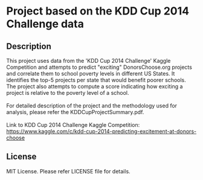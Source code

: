 # Project based on the KDD Cup 2014 Challenge data

## Description

This project uses data from the 'KDD Cup 2014 Challenge' Kaggle Competition and attempts to predict "exciting" DonorsChoose.org projects and correlate them to school poverty levels in different US States. It identifies the top-5 projects per state that would benefit poorer schools. The project also attempts to compute a score indicating how exciting a project is relative to the poverty level of a school.
<br>
<br>
For detailed description of the project and the methodology used for analysis, please refer the KDDCupProjectSummary.pdf.
<br>
<br>
Link to KDD Cup 2014 Challenge Kaggle Competition: https://www.kaggle.com/c/kdd-cup-2014-predicting-excitement-at-donors-choose

## License

MIT License. Please refer LICENSE file for details.
